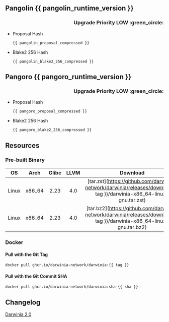 ## Pangolin {{ pangolin_runtime_version }}
<h3 align="right">Upgrade Priority LOW :green_circle:</h3>

- Proposal Hash
  ```
  {{ pangolin_proposal_compressed }}
  ```
- Blake2 256 Hash
  ```
  {{ pangolin_blake2_256_compressed }}
  ```

## Pangoro {{ pangoro_runtime_version }}
<h3 align="right">Upgrade Priority LOW :green_circle:</h3>

- Proposal Hash
  ```
  {{ pangoro_proposal_compressed }}
  ```
- Blake2 256 Hash
  ```
  {{ pangoro_blake2_256_compressed }}
  ```

## Resources

### Pre-built Binary
|  OS   |  Arch  | Glibc | LLVM |                                                       Download                                                        |
|:-----:|:------:|:-----:|:----:|:---------------------------------------------------------------------------------------------------------------------:|
| Linux | x86_64 | 2.23  | 4.0  | [tar.zst](https://github.com/darwinia-network/darwinia/releases/download/{{ tag }}/darwinia-x86_64-linux-gnu.tar.zst) |
| Linux | x86_64 | 2.23  | 4.0  | [tar.bz2](https://github.com/darwinia-network/darwinia/releases/download/{{ tag }}/darwinia-x86_64-linux-gnu.tar.bz2) |

### Docker

#### Pull with the Git Tag
```docker
docker pull ghcr.io/darwinia-network/darwinia:{{ tag }}
```

#### Pull with the Git Commit SHA
```docker
docker pull ghcr.io/darwinia-network/darwinia:sha-{{ sha }}
```

## Changelog
[Darwinia 2.0](https://github.com/darwinia-network/darwinia/pull/969)

